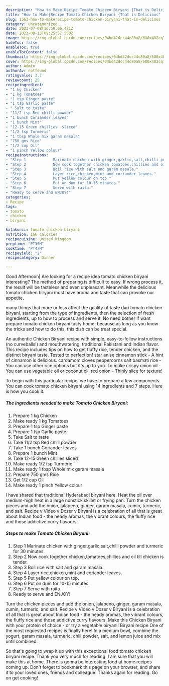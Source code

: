 ```yaml
---
description: "How to Make|Recipe Tomato Chicken Biryani {That is Delicious"
title: "How to Make|Recipe Tomato Chicken Biryani {That is Delicious"
slug: 1563-how-to-makerecipe-tomato-chicken-biryani-that-is-delicious
category: Uncategorized
date: 2023-07-08T16:59:06.481Z
date: 2023-09-13T09:25:57.550Z
image: https://img-global.cpcdn.com/recipes/04bd42dcc44c80a8/680x482cq70/tomato-chicken-biryani-recipe-main-photo.jpg
hideToc: false
enableToc: true
enableTocContent: false
thumbnail: https://img-global.cpcdn.com/recipes/04bd42dcc44c80a8/680x482cq70/tomato-chicken-biryani-recipe-main-photo.jpg
cover: https://img-global.cpcdn.com/recipes/04bd42dcc44c80a8/680x482cq70/tomato-chicken-biryani-recipe-main-photo.jpg
author: Admin
authorAv: notfound
ratingvalue: 3.7
reviewcount: 25
recipeingredient:
- "1 kg Chicken"
- "1 kg Tomatoes"
- "1 tsp Ginger paste"
- "1 tsp Garlic paste"
- " Salt to taste"
- "11/2 tsp Red chilli powder"
- "1 bunch Coriander leaves"
- "1 bunch Mint"
- "12-15 Green chillies  sliced"
- "1/2 tsp Turmeric"
- "1 tbsp Whole mix garam masala"
- "750 gms Rice"
- "1/2 cup Oil"
- "1 pinch Yellow colour"
recipeinstructions:
- "Step 1            Marinate chicken with ginger,garlic,salt,chilli powder and turmeric for 30 minutes."
- "Step 2            Now cook together chicken,tomatoes,chillies and oil till chicken is tender."
- "Step 3            Boil rice with salt and garam masala."
- "Step 4            Layer rice,chicken,mint and coriander leaves."
- "Step 5            Put yellow colour on top."
- "Step 6            Put on dum for 10-15 minutes."
- "Step 7            Serve with raita."
- "Ready to serve and ENJOY!"
categories:
- Recipe
tags:
- tomato
- chicken
- biryani

katakunci: tomato chicken biryani 
nutrition: 166 calories
recipecuisine: United Kingdom
preptime: "PT30M"
cooktime: "PT47M"
recipeyield: "2"
recipecategory: Dinner

---
```



Good Afternoon| Are looking for a recipe idea tomato chicken biryani interesting? The method of preparing is difficult to easy. If wrong process it, the result will be tasteless and even unpleasant. Meanwhile the delicious tomato chicken biryani must have aroma and taste that can provoke our appetite.






many things that more or less affect the quality of taste dari tomato chicken biryani, starting from the type of ingredients, then the selection of fresh ingredients, up to how to process and serve it. No need bother if want prepare tomato chicken biryani tasty home, because as long as you know the tricks and how to do this, this dish can be treat  special.


An authentic Chicken Biryani recipe with simple, easy-to-follow instructions (no curveballs!) and mouthwatering, traditional Pakistani and Indian flavor. This recipe includes tips on how to get fluffy rice, tender chicken, and the distinct biryani taste. Tested to perfection! star anise cinnamon stick - A hint of cinnamon is delicious. cardamom cloves peppercorns salt basmati rice - You can use other rice options but it&#39;s up to you. To make crispy onion oil - You can use vegetable oil or coconut oil. red onion - Thinly slice for texture!


To begin with this particular recipe, we have to prepare a few components. You can cook tomato chicken biryani using 14 ingredients and 7 steps. Here is how you cook it.

<!--inarticleads1-->

##### The ingredients needed to make Tomato Chicken Biryani:

1. Prepare 1 kg Chicken
1. Make ready 1 kg Tomatoes
1. Prepare 1 tsp Ginger paste
1. Prepare 1 tsp Garlic paste
1. Take  Salt to taste
1. Take 11/2 tsp Red chilli powder
1. Take 1 bunch Coriander leaves
1. Prepare 1 bunch Mint
1. Take 12-15 Green chillies  sliced
1. Make ready 1/2 tsp Turmeric
1. Make ready 1 tbsp Whole mix garam masala
1. Prepare 750 gms Rice
1. Get 1/2 cup Oil
1. Make ready 1 pinch Yellow colour


I have shared that traditional Hyderabadi biryani here. Heat the oil over medium-high heat in a large nonstick skillet or frying pan. Turn the chicken pieces and add the onion, jalapeno, ginger, garam masala, cumin, turmeric, and salt. Recipe v Video v Dozer v Biryani is a celebration of all that is great about Indian food - the heady aromas, the vibrant colours, the fluffy rice and those addictive curry flavours. 

<!--inarticleads2-->

##### Steps to make Tomato Chicken Biryani:

1. Step 1            Marinate chicken with ginger,garlic,salt,chilli powder and turmeric for 30 minutes.
1. Step 2            Now cook together chicken,tomatoes,chillies and oil till chicken is tender.
1. Step 3            Boil rice with salt and garam masala.
1. Step 4            Layer rice,chicken,mint and coriander leaves.
1. Step 5            Put yellow colour on top.
1. Step 6            Put on dum for 10-15 minutes.
1. Step 7            Serve with raita.
1. Ready to serve and ENJOY!

Turn the chicken pieces and add the onion, jalapeno, ginger, garam masala, cumin, turmeric, and salt. Recipe v Video v Dozer v Biryani is a celebration of all that is great about Indian food - the heady aromas, the vibrant colours, the fluffy rice and those addictive curry flavours. Make this Chicken Biryani with your protein of choice - or try a vegetable biryani! Biryani recipe One of the most requested recipes is finally here! In a medium bowl, combine the yogurt, garam masala, turmeric, chili powder, salt, and lemon juice and mix until combined. 

So that's going to wrap it up with this exceptional food tomato chicken biryani recipe. Thank you very much for reading. I am sure that you will make this at home. There is gonna be interesting food at home recipes coming up. Don't forget to bookmark this page on your browser, and share it to your loved ones, friends and colleague. Thanks again for reading. Go on get cooking!
